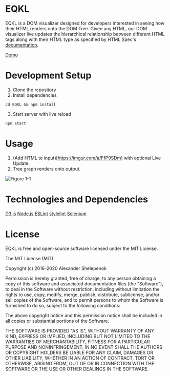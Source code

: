 # EQKL

EQKL is a DOM visualizer designed for developers interested in seeing how their HTML renders onto the DOM Tree. Given any HTML, our DOM visualizer live updates the hierarchical relationship between different HTML tags along with their HTML type as specified by HTML Spec's [documentation](https://html.spec.whatwg.org/).

[Demo](https://0xedward.github.io/EQKL/)


# Development Setup
1. Clone the repository
2. Install dependencies 
```
cd EQKL && npm install
```
3. Start server with live reload
```
npm start
```

# Usage

1. (Add HTML to input)[https://imgur.com/a/FfP9SDm] with optional Live Update.
2. Tree graph renders onto output.

![Figure 1-1](https://i.imgur.com/coOXwPj.png)


# Technologies and Dependencies
[D3.js](https://d3js.org/)
[Node.js](https://nodejs.org/en/)
[ESLint](https://eslint.org/)
[stylelint](https://stylelint.io/)
[Selenium](https://www.selenium.dev/)



# License
EQKL is free and open-source software licensed under the MIT License.

The MIT License (MIT)

Copyright (c) 2016-2020 Alexander Shelepenok

Permission is hereby granted, free of charge, to any person obtaining a copy of this software and associated documentation files (the "Software"), to deal in the Software without restriction, including without limitation the rights to use, copy, modify, merge, publish, distribute, sublicense, and/or sell copies of the Software, and to permit persons to whom the Software is furnished to do so, subject to the following conditions:

The above copyright notice and this permission notice shall be included in all copies or substantial portions of the Software.

THE SOFTWARE IS PROVIDED "AS IS", WITHOUT WARRANTY OF ANY KIND, EXPRESS OR IMPLIED, INCLUDING BUT NOT LIMITED TO THE WARRANTIES OF MERCHANTABILITY, FITNESS FOR A PARTICULAR PURPOSE AND NONINFRINGEMENT. IN NO EVENT SHALL THE AUTHORS OR COPYRIGHT HOLDERS BE LIABLE FOR ANY CLAIM, DAMAGES OR OTHER LIABILITY, WHETHER IN AN ACTION OF CONTRACT, TORT OR OTHERWISE, ARISING FROM, OUT OF OR IN CONNECTION WITH THE SOFTWARE OR THE USE OR OTHER DEALINGS IN THE SOFTWARE.
